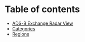 # Table of contents

* [ADS-B Exchange Radar View](README.md)
* [Categories](categories.md)
* [Regions](regions.md)